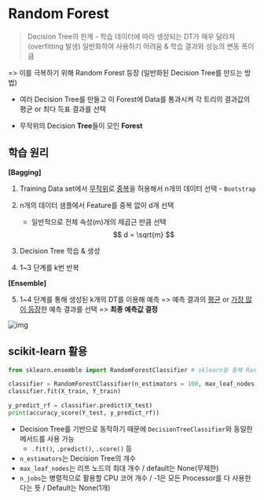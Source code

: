 # Random Forest

> Decision Tree의 한계 - 학습 데이터에 따라 생성되는 DT가 매우 달라져(overfitting 발생) 일반화하여 사용하기 어려움 & 학습 결과와 성능의 변동 폭이 큼

=> 이를 극복하기 위해 Random Forest 등장 (일반화된 Decision Tree를 만드는 방법)

- 여러 Decision Tree를 만들고 이 Forest에 Data를 통과시켜 각 트리의 결과값의 평균 or 최다 득표 결과를 선택

- 무작위의 Decision **Tree**들이 모인 **Forest**



## 학습 원리

**[Bagging]**

1. Training Data set에서 <u>무작위</u>로 <u>중복</u>을 허용해서 n개의 데이터 선택 - `Bootstrap`

2. n개의 데이터 샘플에서 Feature를 중복 없이 d개 선택

   - 일반적으로 전체 속성(m)개의 제곱근 만큼 선택
     $$
     d = \sqrt{m}
     $$

3. Decision Tree 학습 & 생성
4. 1~3 단계를 k번 반복

**[Ensemble]**

5. 1~4 단계를 통해 생성된 k개의 DT를 이용해 예측 => 예측 결과의 <u>평균</u> or <u>가장 많이 등장</u>한 예측 결과를 선택 => **최종 예측값 결정**



![img](https://miro.medium.com/max/1678/1*Wf91XObaX2zwow7mMwDmGw.png)





## scikit-learn 활용

```python
from sklearn.ensemble import RandomForestClassifier # sklearn을 통해 RandomForestClassifier를 import

classifier = RandomForestClassifier(n_estimators = 100, max_leaf_nodes = 16, n_jobs = -1) # n_estimators는 DT의 갯수
classifier.fit(X_train, Y_train)

y_predict_rf = classifier.predict(X_test)
print(accuracy_score(Y_test, y_predict_rf))
```

- Decision Tree를 기반으로 동작하기 때문에 `DecisionTreeClassifier`와 동일한 메서드를 사용 가능
  - `.fit()`, `.predict()`, `.score()` 등
- `n_estimators`는 Decision Tree의 개수
- `max_leaf_nodes`는 리프 노드의 최대 개수 / default는 None(무제한)
- `n_jobs`는 병렬적으로 활용할 CPU 코어 개수 / -1은 모든 Processor를 다 사용한다는 뜻 / Default는 None(1개)
